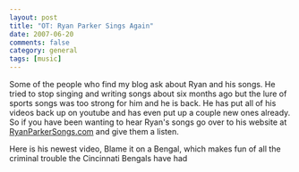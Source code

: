 ```yaml
---
layout: post
title: "OT: Ryan Parker Sings Again"
date: 2007-06-20
comments: false
category: general
tags: [music]
---
```

Some of the people who find my blog ask about Ryan and his songs. He tried to
stop singing and writing songs about six months ago but the lure of sports
songs was too strong for him and he is back. He has put all of his videos back
up on youtube and has even put up a couple new ones already. So if you have
been wanting to hear Ryan's songs go over to his website at
[RyanParkerSongs.com](http://ryanparkersongs.com) and give them a listen.  

Here is his newest video, Blame it on a Bengal, which makes fun of all the
criminal trouble the Cincinnati Bengals have had  
